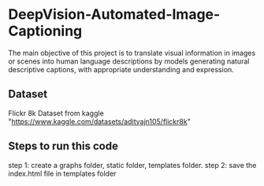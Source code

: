 # DeepVision-Automated-Image-Captioning
The main objective of this project is to translate visual information in images or scenes into human language descriptions by models generating natural descriptive captions, with appropriate understanding and expression.


## Dataset 
Flickr 8k Dataset from kaggle "https://www.kaggle.com/datasets/adityajn105/flickr8k"

## Steps to run this code
step 1: create a graphs folder, static folder, templates folder.
step 2: save the index.html file in templates folder
